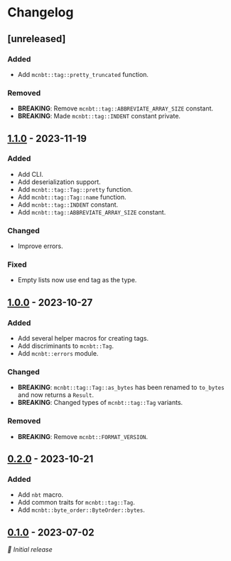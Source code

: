 # Changelog

## [unreleased]

### Added

- Add `mcnbt::tag::pretty_truncated` function.

### Removed

- **BREAKING**: Remove `mcnbt::tag::ABBREVIATE_ARRAY_SIZE` constant.
- **BREAKING**: Made `mcnbt::tag::INDENT` constant private.


## [1.1.0] - 2023-11-19

### Added

- Add CLI.
- Add deserialization support.
- Add `mcnbt::tag::Tag::pretty` function.
- Add `mcnbt::tag::Tag::name` function.
- Add `mcnbt::tag::INDENT` constant.
- Add `mcnbt::tag::ABBREVIATE_ARRAY_SIZE` constant.

### Changed

- Improve errors.

### Fixed

- Empty lists now use end tag as the type.


## [1.0.0] - 2023-10-27

### Added

- Add several helper macros for creating tags.
- Add discriminants to `mcnbt::Tag`.
- Add `mcnbt::errors` module.

### Changed

- **BREAKING**: `mcnbt::tag::Tag::as_bytes` has been renamed to `to_bytes` and now
  returns a `Result`.
- **BREAKING**: Changed types of `mcnbt::tag::Tag` variants.

### Removed

- **BREAKING**: Remove `mcnbt::FORMAT_VERSION`.


## [0.2.0] - 2023-10-21

### Added

- Add `nbt` macro.
- Add common traits for `mcnbt::tag::Tag`.
- Add `mcnbt::byte_order::ByteOrder::bytes`.


## [0.1.0] - 2023-07-02

_🍰 Initial release_


[1.1.0]: https://github.com/phoenixr-codes/mcnbt/compare/v1.0.0...v1.1.0
[1.0.0]: https://github.com/phoenixr-codes/mcnbt/compare/v0.2.0...v1.0.0
[0.2.0]: https://github.com/phoenixr-codes/mcnbt/compare/v0.1.0...v0.2.0
[0.1.0]: https://github.com/phoenixr-codes/mcnbt/releases/v0.1.0
